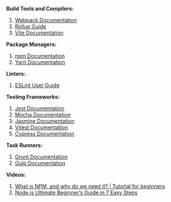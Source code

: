 **Build Tools and Compilers:**
1. [Webpack Documentation](https://webpack.js.org/concepts/)
2. [Rollup Guide](https://rollupjs.org/guide/en/)
3. [Vite Documentation](https://vitejs.dev/guide/)

**Package Managers:**
1. [npm Documentation](https://docs.npmjs.com/)
2. [Yarn Documentation](https://yarnpkg.com/getting-started)

**Linters:**
1. [ESLint User Guide](https://eslint.org/docs/user-guide/getting-started)

**Testing Frameworks:**
1. [Jest Documentation](https://jestjs.io/docs/getting-started)
2. [Mocha Documentation](https://mochajs.org/)
3. [Jasmine Documentation](https://jasmine.github.io/pages/getting_started.html)
4. [Vitest Documentation](https://vitest.dev/guide/)
5. [Cypress Documentation](https://docs.cypress.io/guides/overview/why-cypress)

**Task Runners:**
1. [Grunt Documentation](https://gruntjs.com/getting-started)
2. [Gulp Documentation](https://gulpjs.com/docs/en/getting-started/quick-start)

**Videos:**
1. [What is NPM, and why do we need it? | Tutorial for beginners](https://youtu.be/P3aKRdUyr0s)
2. [Node.js Ultimate Beginner’s Guide in 7 Easy Steps](https://www.youtube.com/watch?v=ENrzD9HAZK4)
